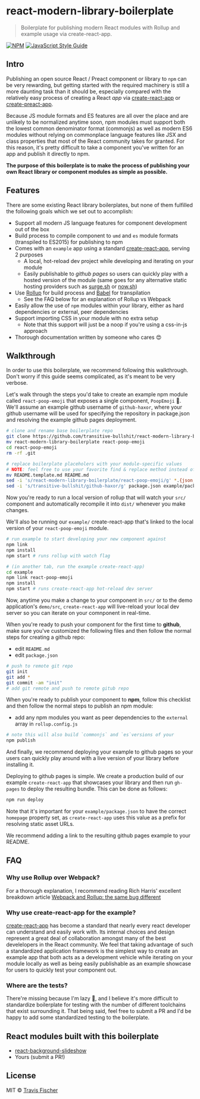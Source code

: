 # react-modern-library-boilerplate

> Boilerplate for publishing modern React modules with Rollup and example usage via create-react-app.

[![NPM](https://img.shields.io/npm/v/react-modern-library-boilerplate.svg)](https://www.npmjs.com/package/react-modern-library-boilerplate) [![JavaScript Style Guide](https://img.shields.io/badge/code_style-standard-brightgreen.svg)](https://standardjs.com)

## Intro

Publishing an open source React / Preact component or library to `npm` can be very rewarding, but getting started with the required machinery is still a more daunting task than it should be, especially compared with the relatively easy process of creating a React *app* via [create-react-app](https://github.com/facebookincubator/create-react-app) or [create-preact-app](https://github.com/just-boris/create-preact-app).

Because JS module formats and ES features are all over the place and are unlikely to be normalized anytime soon, npm modules must support both the lowest common denominator format (commonjs) as well as modern ES6 modules without relying on commonplace language features like JSX and class properties that most of the React community takes for granted. For this reason, it's pretty difficult to take a component you've written for an app and publish it directly to npm.

**The purpose of this boilerplate is to make the process of publishing your own React library or component modules as simple as possible.**

## Features

There are some existing React library boilerplates, but none of them fulfilled the following goals which we set out to accomplish:

- Support all modern JS language features for component development out of the box
- Build process to compile component to `umd` and `es` module formats (transpiled to ES2015) for publishing to npm
- Comes with an `example` app using a standard [create-react-app](https://github.com/facebookincubator/create-react-app), serving 2 purposes
  - A local, hot-reload dev project while developing and iterating on your module
  - Easily publishable to *github pages* so users can quickly play with a hosted version of the module (same goes for any alternative static hosting providers such as [surge.sh](http://surge.sh/) or [now.sh](https://zeit.co/now))
- Use [Rollup](https://rollupjs.org/) for build process and [Babel](https://babeljs.io/) for transpilation
  - See the FAQ below for an explanation of Rollup vs Webpack
- Easily allow the use of `npm` modules within your library, either as hard dependencies or external, peer dependencies
- Support importing CSS in your module with no extra setup
  - Note that this support will just be a noop if you're using a css-in-js approach
- Thorough documentation written by someone who cares :heart_eyes:

## Walkthrough

In order to use this boilerplate, we recommend following this walkthrough. Don't worry if this guide seems complicated, as it's meant to be very verbose.

Let's walk through the steps you'd take to create an example npm module called `react-poop-emoji` that exposes a single component, `PoopEmoji` :poop:. We'll assume an example github username of `github-haxor`, where your github username will be used for specifying the repository in package.json and resolving the example github pages deployment.

```bash
# clone and rename base boilerplate repo
git clone https://github.com/transitive-bullshit/react-modern-library-boilerplate.git
mv react-modern-library-boilerplate react-poop-emoji
cd react-poop-emoji
rm -rf .git

# replace boilerplate placeholers with your module-specific values
# NOTE: feel free to use your favorite find & replace method instead of sed
mv README.template.md README.md
sed -i 's/react-modern-library-boilerplate/react-poop-emoji/g' *.{json,md} src/*.js example/*.json example/src/*.js example/public/*.{html,json}
sed -i 's/transitive-bullshit/github-haxor/g' package.json example/package.json
```

Now you're ready to run a local version of rollup that will watch your `src/` component and automatically recompile it into `dist/` whenever you make changes.

We'll also be running our `example/` create-react-app that's linked to the local version of your `react-poop-emoji` module.

```bash
# run example to start developing your new component against
npm link
npm install
npm start # runs rollup with watch flag

# (in another tab, run the example create-react-app)
cd example
npm link react-poop-emoji
npm install
npm start # runs create-react-app hot-reload dev server
```

Now, anytime you make a change to your component in `src/` or to the demo application's `demo/src`, `create-react-app` will live-reload your local dev server so you can iterate on your comnponent in real-time.

When you're ready to push your component for the first time to **github**, make sure you've customized the following files and then follow the normal steps for creating a github repo:

- edit `README.md`
- edit `package.json`

```bash
# push to remote git repo
git init
git add *
git commit -am "init"
# add git remote and push to remote gitub repo
```

When you're ready to publish your component to **npm**, follow this checklist and then follow the normal steps to publish an npm module:

- add any npm modules you want as peer dependencies to the `external` array in `rollup.config.js`

```bash
# note this will also build `commonjs` and `es`versions of your 
npm publish
```

And finally, we recommend deploying your example to github pages so your users can quickly play around with a live version of your library before installing it.

Deploying to github pages is simple. We create a production build of our example `create-react-app` that showcases your library and then run `gh-pages` to deploy the resulting bundle. This can be done as follows:

```bash
npm run deploy
```

Note that it's important for your `example/package.json` to have the correct `homepage` property set, as `create-react-app` uses this value as a prefix for resolving static asset URLs.

We recommend adding a link to the resulting github pages example to your README.

## FAQ

### Why use Rollup over Webpack?

For a thorough explanation, I recommend reading Rich Harris' excellent breakdown article [Webpack and Rollup: the same bug different](https://medium.com/webpack/webpack-and-rollup-the-same-but-different-a41ad427058c)

### Why use create-react-app for the example?

[create-react-app](https://github.com/facebookincubator/create-react-app) has become a standard that nearly every react developer can understand and easily work with. Its internal choices and design represent a great deal of collaboration amongst many of the best develelopers in the React community. We feel that taking advantage of such a standardized application framework is the simplest way to create an example app that both acts as a development vehicle while iterating on your module locally as well as being easily publishable as an example showcase for users to quickly test your component out.

### Where are the tests?

There're missing because I'm lazy :grimacing:, and I believe it's more difficult to standardize boilerplate for testing with the number of different toolchains that exist surrounding it. That being said, feel free to submit a PR and I'd be happy to add some standardized testing to the boilerplate.

## React modules built with this boilerplate

- [react-background-slideshow](https://github.com/transitive-bullshit/react-background-slideshow)
- Yours (submit a PR!)

## License

MIT © [Travis Fischer](https://github.com/transitive-bullshit)
